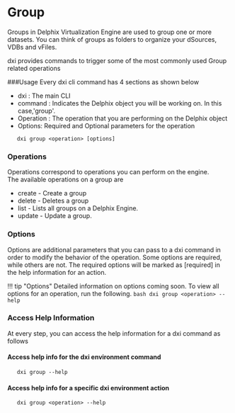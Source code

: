 # Group

Groups in Delphix Virtualization Engine are used to group one or more datasets. 
You can think of groups as folders to organize your dSources, VDBs and vFiles.

dxi provides commands to trigger some of the most commonly used Group related operations

###Usage
Every dxi cli command has 4 sections as shown below

-   dxi : The main CLI
-   command : Indicates the Delphix object you will be working on. In this case,'group'.
-   Operation : The operation that you are performing on the Delphix object
-   Options: Required and Optional parameters for the operation

```commandline 
   dxi group <operation> [options]
```

### Operations
Operations correspond to operations you can perform on the engine.   
The available operations on a group are

- create - Create a group
- delete - Deletes a group
- list - Lists all groups on a Delphix Engine.
- update - Update a group.

### Options

Options are additional parameters that you can pass to a dxi command in order to modify the behavior of the operation.
Some options are required, while others are not. The required options will be marked as [required] in the help information for an action.

!!! tip "Options"
      Detailed information on options coming soon. To view all options for an operation, run the following.
      ```bash
      dxi group <operation> --help
      ```

### Access Help Information
At every step, you can access the help information for a dxi command as follows

#### Access help info for the dxi environment command
```commandline 
   dxi group --help
```
#### Access help info for a specific dxi environment action
```commandline 
   dxi group <operation> --help
```